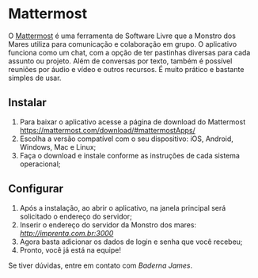 # Mattermost

O [Mattermost](https://mattermost.com/) é uma ferramenta de Software Livre que a Monstro dos Mares utiliza para comunicação e colaboração em grupo. O aplicativo funciona como um chat, com a opção de ter pastinhas diversas para cada assunto ou projeto. Além de conversas por texto, também é possível reuniões por áudio e vídeo e outros recursos. É muito prático e bastante simples de usar.

## Instalar

1. Para baixar o aplicativo acesse a página de download do Mattermost https://mattermost.com/download/#mattermostApps/
2. Escolha a versão compatível com o seu dispositivo: iOS, Android, Windows, Mac e Linux;
3. Faça o download e instale conforme as instruções de cada sistema operacional;

## Configurar

1. Após a instalação, ao abrir o aplicativo, na janela principal será solicitado o endereço do servidor;
2. Inserir o endereço do servidor da Monstro dos mares: _http://imprenta.com.br:3000_
3. Agora basta adicionar os dados de login e senha que você recebeu;
4. Pronto, você já está na equipe!

Se tiver dúvidas, entre em contato com _Baderna James_.

